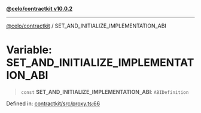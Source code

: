 [**@celo/contractkit v10.0.2**](../README.md)

***

[@celo/contractkit](../globals.md) / SET\_AND\_INITIALIZE\_IMPLEMENTATION\_ABI

# Variable: SET\_AND\_INITIALIZE\_IMPLEMENTATION\_ABI

> `const` **SET\_AND\_INITIALIZE\_IMPLEMENTATION\_ABI**: `ABIDefinition`

Defined in: [contractkit/src/proxy.ts:66](https://github.com/celo-org/developer-tooling/blob/master/packages/sdk/contractkit/src/proxy.ts#L66)
